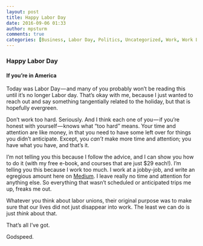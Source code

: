 ```yaml
---
layout: post
title: Happy Labor Day
date: 2016-09-06 01:33
author: mpsturm
comments: true
categories: [Business, Labor Day, Politics, Uncategorized, Work, Work Life Balance]
---
```



<h3>Happy Labor Day</h3>
<h4>If you’re in America</h4>
<p>Today was Labor Day — and many of you probably won’t be reading this until it’s no longer Labor day. That’s okay with me, because I just wanted to reach out and say something tangentially related to the holiday, but that is hopefully evergreen.</p>
<p>Don’t work too hard. Seriously. And I think each one of you — if you’re honest with yourself — knows what “too hard” means. Your time and attention are like money, in that you need to have some left over for things you didn’t anticipate. Except, you <em>can’t</em> make more time and attention; you have what you have, and that’s it.</p>
<p>I’m not telling you this because I follow the advice, and I can show you how to do it (with my free e-book, and courses that are just $29 each!). I’m telling you this because I work too much. I work at a jobby-job, and write an egregious amount here on <a href="https://medium.com/u/504c7870fdb6" target="_blank">Medium</a>. I leave really no time and attention for anything else. So everything that wasn’t scheduled or anticipated trips me up, freaks me out.</p>
<p>Whatever you think about labor unions, their original purpose was to make sure that our lives did not just disappear into work. The least we can do is just <em>think </em>about that.</p>
<p>That’s all I’ve got.</p>
<p>Godspeed.</p>

